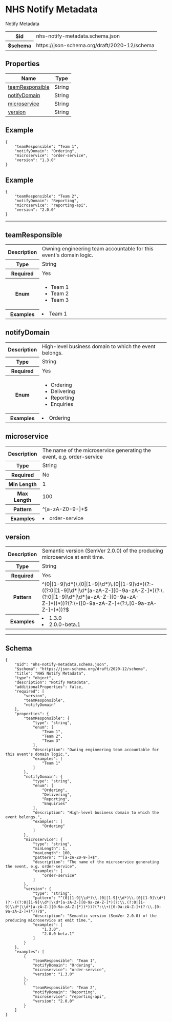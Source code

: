 

# NHS Notify Metadata

<p>Notify Metadata</p>

<table>
<tbody>
<tr><th>$id</th><td>nhs-notify-metadata.schema.json</td></tr>
<tr><th>$schema</th><td>https://json-schema.org/draft/2020-12/schema</td></tr>
</tbody>
</table>

## Properties

<table class="jssd-properties-table"><thead><tr><th colspan="2">Name</th><th>Type</th></tr></thead><tbody><tr><td colspan="2"><a href="#teamresponsible">teamResponsible</a></td><td>String</td></tr><tr><td colspan="2"><a href="#notifydomain">notifyDomain</a></td><td>String</td></tr><tr><td colspan="2"><a href="#microservice">microservice</a></td><td>String</td></tr><tr><td colspan="2"><a href="#version">version</a></td><td>String</td></tr></tbody></table>


## Example



```
{
    "teamResponsible": "Team 1",
    "notifyDomain": "Ordering",
    "microservice": "order-service",
    "version": "1.3.0"
}
```


## Example



```
{
    "teamResponsible": "Team 2",
    "notifyDomain": "Reporting",
    "microservice": "reporting-api",
    "version": "2.0.0"
}
```



<hr />


## teamResponsible


<table class="jssd-property-table">
  <tbody>
    <tr>
      <th>Description</th>
      <td colspan="2">Owning engineering team accountable for this event&#x27;s domain logic.</td>
    </tr>
    <tr><th>Type</th><td colspan="2">String</td></tr>
    <tr>
      <th>Required</th>
      <td colspan="2">Yes</td>
    </tr>
    <tr>
      <th>Enum</th>
      <td colspan="2"><ul><li>Team 1</li><li>Team 2</li><li>Team 3</li></ul></td>
    </tr><tr>
      <th>Examples</th>
      <td colspan="2"><li>Team 1</li></td>
    </tr>
  </tbody>
</table>




## notifyDomain


<table class="jssd-property-table">
  <tbody>
    <tr>
      <th>Description</th>
      <td colspan="2">High-level business domain to which the event belongs.</td>
    </tr>
    <tr><th>Type</th><td colspan="2">String</td></tr>
    <tr>
      <th>Required</th>
      <td colspan="2">Yes</td>
    </tr>
    <tr>
      <th>Enum</th>
      <td colspan="2"><ul><li>Ordering</li><li>Delivering</li><li>Reporting</li><li>Enquiries</li></ul></td>
    </tr><tr>
      <th>Examples</th>
      <td colspan="2"><li>Ordering</li></td>
    </tr>
  </tbody>
</table>




## microservice


<table class="jssd-property-table">
  <tbody>
    <tr>
      <th>Description</th>
      <td colspan="2">The name of the microservice generating the event, e.g. order-service</td>
    </tr>
    <tr><th>Type</th><td colspan="2">String</td></tr>
    <tr>
      <th>Required</th>
      <td colspan="2">No</td>
    </tr>
    <tr>
      <th>Min Length</th>
      <td colspan="2">1</td>
    </tr><tr>
      <th>Max Length</th>
      <td colspan="2">100</td>
    </tr><tr>
      <th>Pattern</th>
      <td colspan="2">^[a-zA-Z0-9-]+$</td>
    </tr><tr>
      <th>Examples</th>
      <td colspan="2"><li>order-service</li></td>
    </tr>
  </tbody>
</table>




## version


<table class="jssd-property-table">
  <tbody>
    <tr>
      <th>Description</th>
      <td colspan="2">Semantic version (SemVer 2.0.0) of the producing microservice at emit time.</td>
    </tr>
    <tr><th>Type</th><td colspan="2">String</td></tr>
    <tr>
      <th>Required</th>
      <td colspan="2">Yes</td>
    </tr>
    <tr>
      <th>Pattern</th>
      <td colspan="2">^(0|[1-9]\d*)\.(0|[1-9]\d*)\.(0|[1-9]\d*)(?:-((?:0|[1-9]\d*|\d*[a-zA-Z-][0-9a-zA-Z-]*)(?:\.(?:0|[1-9]\d*|\d*[a-zA-Z-][0-9a-zA-Z-]*))*))?(?:\+([0-9a-zA-Z-]+(?:\.[0-9a-zA-Z-]+)*))?$</td>
    </tr><tr>
      <th>Examples</th>
      <td colspan="2"><li>1.3.0</li><li>2.0.0-beta.1</li></td>
    </tr>
  </tbody>
</table>









<hr />

## Schema
```
{
    "$id": "nhs-notify-metadata.schema.json",
    "$schema": "https://json-schema.org/draft/2020-12/schema",
    "title": "NHS Notify Metadata",
    "type": "object",
    "description": "Notify Metadata",
    "additionalProperties": false,
    "required": [
        "version",
        "teamResponsible",
        "notifyDomain"
    ],
    "properties": {
        "teamResponsible": {
            "type": "string",
            "enum": [
                "Team 1",
                "Team 2",
                "Team 3"
            ],
            "description": "Owning engineering team accountable for this event's domain logic.",
            "examples": [
                "Team 1"
            ]
        },
        "notifyDomain": {
            "type": "string",
            "enum": [
                "Ordering",
                "Delivering",
                "Reporting",
                "Enquiries"
            ],
            "description": "High-level business domain to which the event belongs.",
            "examples": [
                "Ordering"
            ]
        },
        "microservice": {
            "type": "string",
            "minLength": 1,
            "maxLength": 100,
            "pattern": "^[a-zA-Z0-9-]+$",
            "description": "The name of the microservice generating the event, e.g. order-service",
            "examples": [
                "order-service"
            ]
        },
        "version": {
            "type": "string",
            "pattern": "^(0|[1-9]\\d*)\\.(0|[1-9]\\d*)\\.(0|[1-9]\\d*)(?:-((?:0|[1-9]\\d*|\\d*[a-zA-Z-][0-9a-zA-Z-]*)(?:\\.(?:0|[1-9]\\d*|\\d*[a-zA-Z-][0-9a-zA-Z-]*))*))?(?:\\+([0-9a-zA-Z-]+(?:\\.[0-9a-zA-Z-]+)*))?$",
            "description": "Semantic version (SemVer 2.0.0) of the producing microservice at emit time.",
            "examples": [
                "1.3.0",
                "2.0.0-beta.1"
            ]
        }
    },
    "examples": [
        {
            "teamResponsible": "Team 1",
            "notifyDomain": "Ordering",
            "microservice": "order-service",
            "version": "1.3.0"
        },
        {
            "teamResponsible": "Team 2",
            "notifyDomain": "Reporting",
            "microservice": "reporting-api",
            "version": "2.0.0"
        }
    ]
}
```


